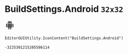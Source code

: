 # BuildSettings.Android `32x32`
<img src="/img/BuildSettings.Android.png" width=32 height=32>

``` CSharp
EditorGUIUtility.IconContent("BuildSettings.Android")
```
```
-3225301215205586114
```
